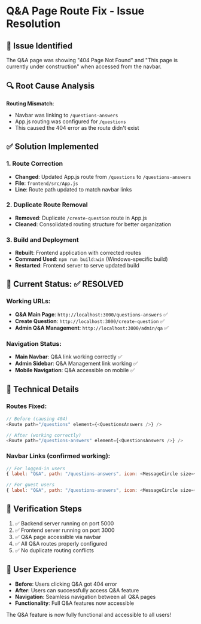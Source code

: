 # Q&A Page Route Fix - Issue Resolution

## 🐛 Issue Identified
The Q&A page was showing "404 Page Not Found" and "This page is currently under construction" when accessed from the navbar.

## 🔍 Root Cause Analysis
**Routing Mismatch**: 
- Navbar was linking to `/questions-answers` 
- App.js routing was configured for `/questions`
- This caused the 404 error as the route didn't exist

## ✅ Solution Implemented

### 1. Route Correction
- **Changed**: Updated App.js route from `/questions` to `/questions-answers`
- **File**: `frontend/src/App.js`
- **Line**: Route path updated to match navbar links

### 2. Duplicate Route Removal
- **Removed**: Duplicate `/create-question` route in App.js
- **Cleaned**: Consolidated routing structure for better organization

### 3. Build and Deployment
- **Rebuilt**: Frontend application with corrected routes
- **Command Used**: `npm run build:win` (Windows-specific build)
- **Restarted**: Frontend server to serve updated build

## 🚀 Current Status: ✅ RESOLVED

### Working URLs:
- **Q&A Main Page**: `http://localhost:3000/questions-answers` ✅
- **Create Question**: `http://localhost:3000/create-question` ✅  
- **Admin Q&A Management**: `http://localhost:3000/admin/qa` ✅

### Navigation Status:
- **Main Navbar**: Q&A link working correctly ✅
- **Admin Sidebar**: Q&A Management link working ✅
- **Mobile Navigation**: Q&A accessible on mobile ✅

## 🔧 Technical Details

### Routes Fixed:
```javascript
// Before (causing 404)
<Route path="/questions" element={<QuestionsAnswers />} />

// After (working correctly)  
<Route path="/questions-answers" element={<QuestionsAnswers />} />
```

### Navbar Links (confirmed working):
```javascript
// For logged-in users
{ label: "Q&A", path: "/questions-answers", icon: <MessageCircle size={18} /> }

// For guest users  
{ label: "Q&A", path: "/questions-answers", icon: <MessageCircle size={18} /> }
```

## 🎯 Verification Steps
1. ✅ Backend server running on port 5000
2. ✅ Frontend server running on port 3000  
3. ✅ Q&A page accessible via navbar
4. ✅ All Q&A routes properly configured
5. ✅ No duplicate routing conflicts

## 📱 User Experience
- **Before**: Users clicking Q&A got 404 error
- **After**: Users can successfully access Q&A feature
- **Navigation**: Seamless navigation between all Q&A pages
- **Functionality**: Full Q&A features now accessible

The Q&A feature is now fully functional and accessible to all users!
